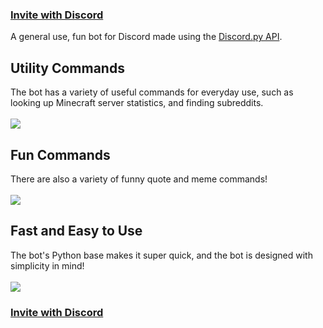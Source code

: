 ### [Invite with Discord](https://discord.com/api/oauth2/authorize?client_id=742358280604483655&permissions=2048&scope=bot)
A general use, fun bot for Discord made using the [Discord.py API](https://github.com/Rapptz/discord.py).
## Utility Commands
The bot has a variety of useful commands for everyday use, such as looking up Minecraft server statistics, and finding subreddits. <br><br>
![](https://i.imgur.com/oKtUi3n.png)
## Fun Commands
There are also a variety of funny quote and meme commands! <br><br>
![](https://i.imgur.com/W34TYz1.png)
## Fast and Easy to Use
The bot's Python base makes it super quick, and the bot is designed with simplicity in mind! <br><br>
![](https://i.imgur.com/h8dWeLB.png)
### [Invite with Discord](https://discord.com/api/oauth2/authorize?client_id=742358280604483655&permissions=2048&scope=bot)
